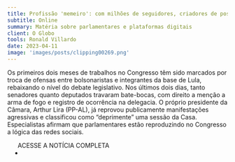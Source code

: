 ```yaml
---
title: Profissão 'memeiro': com milhões de seguidores, criadores de posts de humor são disputados por empresas
subtitle: Online
summary: Matéria sobre parlamentares e plataformas digitais
client: O Globo
tools: Ronald Villardo
date: 2023-04-11
image: 'images/posts/clipping00269.png'
---
```


Os primeiros dois meses de trabalhos no Congresso têm sido marcados por troca de ofensas entre bolsonaristas e integrantes da base de Lula, rebaixando o nível do debate legislativo. Nos últimos dois dias, tanto senadores quanto deputados travaram bate-bocas, com direito a menção a arma de fogo e registro de ocorrência na delegacia. O próprio presidente da Câmara, Arthur Lira (PP-AL), já reprovou publicamente manifestações agressivas e classificou como “deprimente” uma sessão da Casa. Especialistas afirmam que parlamentares estão reproduzindo no Congresso a lógica das redes sociais.

<div class="post__share"><ul class="share__list list-reset">ACESSE A NOTÍCIA COMPLETA<li class="share__item" style="margin-left: 10px"><a class="share__link share__facebook" style="background: #fa5657" href="https://oglobo.globo.com/cultura/noticia/2023/04/profissao-memeiro-com-milhoes-de-seguidores-criadores-de-posts-de-humor-sao-disputados-por-empresas.ghtml 
onclick=window.open(this.href, 'pop-up', 'left=20,top=20,width=500,height=500,toolbar=1,resizable=0'); return false;" title="Link" rel="nofollow"><i class="fa-solid fa-link"></i></a></li></ul></div>
<!-- <div class="gallery-box"><div class="gallery"><img src="/clipping/images/example-1.jpg" loading="lazy" alt="Project"><img src="/clipping/images/example-2.jpg" loading="lazy" alt="Project"></div><em>Gallery / <a href="https://www.freepik.com/" target="_blank">Freepic</a></em></div> -->
